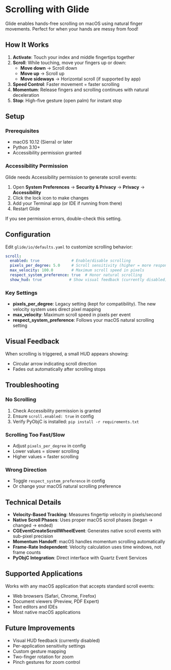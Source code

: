 # Scrolling with Glide

Glide enables hands-free scrolling on macOS using natural finger movements. Perfect for when your hands are messy from food!

## How It Works

1. **Activate**: Touch your index and middle fingertips together
2. **Scroll**: While touching, move your fingers up or down:
   - **Move down** → Scroll down
   - **Move up** → Scroll up
   - **Move sideways** → Horizontal scroll (if supported by app)
3. **Speed Control**: Faster movement = faster scrolling
4. **Momentum**: Release fingers and scrolling continues with natural deceleration
5. **Stop**: High-five gesture (open palm) for instant stop

## Setup

### Prerequisites
- macOS 10.12 (Sierra) or later
- Python 3.10+
- Accessibility permission granted

### Accessibility Permission

Glide needs Accessibility permission to generate scroll events:

1. Open **System Preferences** → **Security & Privacy** → **Privacy** → **Accessibility**
2. Click the lock icon to make changes
3. Add your Terminal app (or IDE if running from there)
4. Restart Glide

If you see permission errors, double-check this setting.

## Configuration

Edit `glide/io/defaults.yaml` to customize scrolling behavior:

```yaml
scroll:
  enabled: true              # Enable/disable scrolling
  pixels_per_degree: 5.0     # Scroll sensitivity (higher = more responsive)
  max_velocity: 100.0        # Maximum scroll speed in pixels
  respect_system_preference: true  # Honor natural scrolling
  show_hud: true            # Show visual feedback (currently disabled)
```

### Key Settings

- **pixels_per_degree**: Legacy setting (kept for compatibility). The new velocity system uses direct pixel mapping
- **max_velocity**: Maximum scroll speed in pixels per event
- **respect_system_preference**: Follows your macOS natural scrolling setting

## Visual Feedback

When scrolling is triggered, a small HUD appears showing:
- Circular arrow indicating scroll direction
- Fades out automatically after scrolling stops

## Troubleshooting

### No Scrolling
1. Check Accessibility permission is granted
2. Ensure `scroll.enabled: true` in config
3. Verify PyObjC is installed: `pip install -r requirements.txt`

### Scrolling Too Fast/Slow
- Adjust `pixels_per_degree` in config
- Lower values = slower scrolling
- Higher values = faster scrolling

### Wrong Direction
- Toggle `respect_system_preference` in config
- Or change your macOS natural scrolling preference

## Technical Details

- **Velocity-Based Tracking**: Measures fingertip velocity in pixels/second
- **Native Scroll Phases**: Uses proper macOS scroll phases (began → changed → ended)
- **CGEventCreateScrollWheelEvent**: Generates native scroll events with sub-pixel precision
- **Momentum Handoff**: macOS handles momentum scrolling automatically
- **Frame-Rate Independent**: Velocity calculation uses time windows, not frame counts
- **PyObjC Integration**: Direct interface with Quartz Event Services

## Supported Applications

Works with any macOS application that accepts standard scroll events:
- Web browsers (Safari, Chrome, Firefox)
- Document viewers (Preview, PDF Expert)
- Text editors and IDEs
- Most native macOS applications

## Future Improvements

- Visual HUD feedback (currently disabled)
- Per-application sensitivity settings
- Custom gesture mapping
- Two-finger rotation for zoom
- Pinch gestures for zoom control